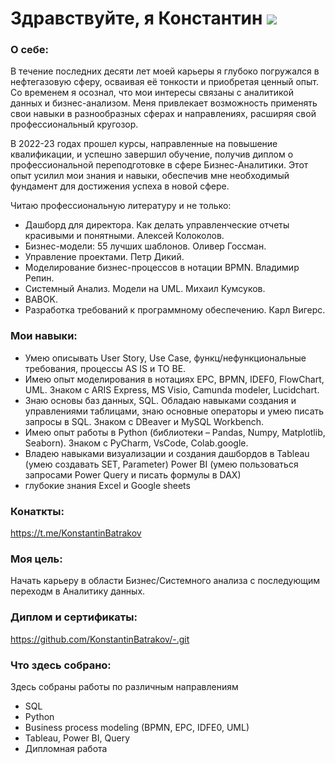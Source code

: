 
# Здравствуйте, я Константин ![](https://github.com/blackcater/blackcater/raw/main/images/Hi.gif) 
### О себе: 
В течение последних десяти лет моей карьеры я глубоко погружался в нефтегазовую сферу, осваивая её тонкости и приобретая ценный опыт. Со временем я осознал, что мои интересы связаны с аналитикой данных и бизнес-анализом. Меня привлекает возможность применять свои навыки в разнообразных сферах и направлениях, расширяя свой профессиональный кругозор.

В 2022-23 годах прошел курсы, направленные на повышение квалификации, и успешно завершил обучение, получив диплом о профессиональной переподготовке в сфере Бизнес-Аналитики. Этот опыт усилил мои знания и навыки, обеспечив мне необходимый фундамент для достижения успеха в новой сфере.

Читаю профессиональную литературу и не только:
- Дашборд для директора. Как делать управленческие отчеты красивыми и понятными. Алексей Колоколов.
- Бизнес-модели: 55 лучших шаблонов. Оливер Госсман.
- Управление проектами. Петр Дикий.
- Моделирование бизнес-процессов в нотации BPMN. Владимир Репин.
- Системный Анализ. Модели на UML. Михаил Кумсуков.
- BABOK.
- Разработка требований к программному обеспечению. Карл Вигерс.

### Мои навыки:
- Умею описывать User Story, Use Case, функц/нефункциональные требования, процессы AS IS и TO BE.
- Имею опыт моделирования в нотациях EPC, BPMN, IDEF0, FlowChart, UML. Знаком с ARIS Express, MS Visio, Camunda modeler, Lucidchart.
- Знаю основы баз данных, SQL. Обладаю навыками создания и управлениями таблицами, знаю основные операторы и умею писать запросы в SQL. Знаком с DBeaver и MySQL Workbench.
- Имею опыт работы в Python (библиотеки – Pandas, Numpy, Matplotlib, Seaborn). Знаком с PyCharm, VsCode, Colab.google.
- Владею навыками визуализации и создания дашбордов в Tableau (умею создавать SET, Parameter) Power BI (умею пользоваться запросами Power Query и писать формулы в DAX)
- глубокие знания Excel и Google sheets

### Конаткты: 
https://t.me/KonstantinBatrakov

### Моя цель: 
Начать карьеру в области Бизнес/Системного анализа с последующим переходм в Аналитику данных.

### Диплом и сертификаты:
https://github.com/KonstantinBatrakov/-.git

### Что здесь собрано:
Здесь собраны работы по различным направлениям
- SQL
- Python
- Business process modeling (BPMN, EPC, IDFE0, UML)
- Tableau, Power BI, Query
- Дипломная работа

<!--
**KonstantinBatrakov/KonstantinBatrakov** is a ✨ _special_ ✨ repository because its `README.md` (this file) appears on your GitHub profile.

Here are some ideas to get you started:

- 🔭 I’m currently working on ...
- 🌱 I’m currently learning ...
- 👯 I’m looking to collaborate on ...
- 🤔 I’m looking for help with ...
- 💬 Ask me about ...
- 📫 How to reach me: ...
- 😄 Pronouns: ...
- ⚡ Fun fact: ...
-->
